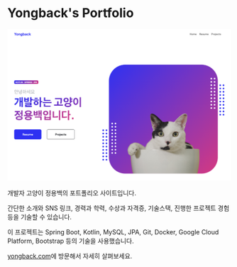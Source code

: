 # Yongback's Portfolio

![메인 화면](./images/image0.png)

개발자 고양이 정용백의 포트폴리오 사이트입니다.

간단한 소개와 SNS 링크, 경력과 학력, 수상과 자격증, 기술스택, 진행한 프로젝트 경험 등을 기술할 수 있습니다.

이 프로젝트는 Spring Boot, Kotlin, MySQL, JPA, Git, Docker, Google Cloud Platform, Bootstrap 등의 기술을 사용했습니다.

[yongback.com](https://yongback.com/)에 방문해서 자세히 살펴보세요.

